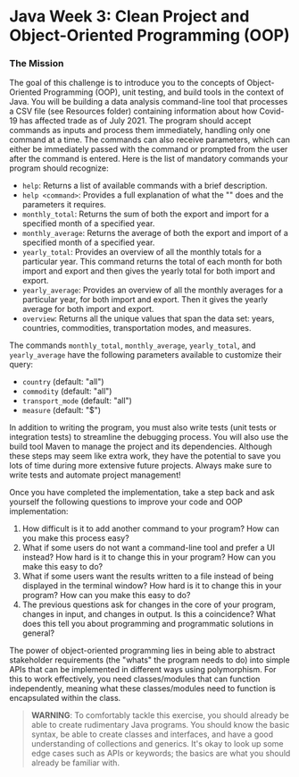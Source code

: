 # Java Week 3: Clean Project and Object-Oriented Programming (OOP)
### The Mission
The goal of this challenge is to introduce you to the concepts of Object-Oriented Programming (OOP), unit testing, and build tools in the context of Java. You will be building a data analysis command-line tool that processes a CSV file (see Resources folder) containing information about how Covid-19 has affected trade as of July 2021. The program should accept commands as inputs and process them immediately, handling only one command at a time. The commands can also receive parameters, which can either be immediately passed with the command or prompted from the user after the command is entered. Here is the list of mandatory commands your program should recognize:


- `help`: Returns a list of available commands with a brief description.
- `help <command>`: Provides a full explanation of what the "" does and the parameters it requires.
- `monthly_total`: Returns the sum of both the export and import for a specified month of a specified year.
- `monthly_average`: Returns the average of both the export and import of a specified month of a specified year.
- `yearly_total`: Provides an overview of all the monthly totals for a particular year. This command returns the total of each month for both import and export and then gives the yearly total for both import and export.
- ```yearly_average```: Provides an overview of all the monthly averages for a particular year, for both import and export. Then it gives the yearly average for both import and export.
- ```overview```: Returns all the unique values that span the data set: years, countries, commodities, transportation modes, and measures.

The commands `monthly_total`, `monthly_average`, `yearly_total`, and `yearly_average` have the following parameters available to customize their query:

- `country` (default: "all")
- `commodity` (default: "all")
- `transport_mode` (default: "all")
- `measure` (default: "$")


In addition to writing the program, you must also write tests (unit tests or integration tests) to streamline the debugging process. You will also use the build tool Maven to manage the project and its dependencies. Although these steps may seem like extra work, they have the potential to save you lots of time during more extensive future projects. Always make sure to write tests and automate project management!

Once you have completed the implementation, take a step back and ask yourself the following questions to improve your code and OOP implementation:

1. How difficult is it to add another command to your program? How can you make this process easy?
2. What if some users do not want a command-line tool and prefer a UI instead? How hard is it to change this in your program? How can you make this easy to do?
3. What if some users want the results written to a file instead of being displayed in the terminal window? How hard is it to change this in your program? How can you make this easy to do?
4. The previous questions ask for changes in the core of your program, changes in input, and changes in output. Is this a coincidence? What does this tell you about programming and programmatic solutions in general?

The power of object-oriented programming lies in being able to abstract stakeholder requirements (the "whats" the program needs to do) into simple APIs that can be implemented in different ways using polymorphism. For this to work effectively, you need classes/modules that can function independently, meaning what these classes/modules need to function is encapsulated within the class.

> **WARNING**: To comfortably tackle this exercise, you should already be able to create rudimentary Java programs. You should know the basic syntax, be able to create classes and interfaces, and have a good understanding of collections and generics. It's okay to look up some edge cases such as APIs or keywords; the basics are what you should already be familiar with.